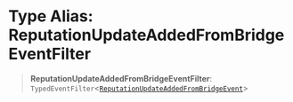 # Type Alias: ReputationUpdateAddedFromBridgeEventFilter

> **ReputationUpdateAddedFromBridgeEventFilter**: `TypedEventFilter`\<[`ReputationUpdateAddedFromBridgeEvent`](ReputationUpdateAddedFromBridgeEvent.md)\>
